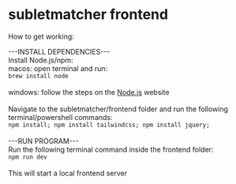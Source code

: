 # subletmatcher frontend

How to get working:

---INSTALL DEPENDENCIES---
<br>
Install Node.js/npm:
<br>
macos: open terminal and run:
<br>
``brew install node``
<br><br>
windows: follow the steps on the [Node.js](https://nodejs.org/) website
<br><br>
Navigate to the subletmatcher/frontend folder and run the following terminal/powershell commands:
<br>
``npm install; npm install tailwindcss; npm install jquery;``
<br><br>
---RUN PROGRAM---
<br>
Run the following terminal command inside the frontend folder:
<br>
``npm run dev``
<br><br>
This will start a local frontend server
